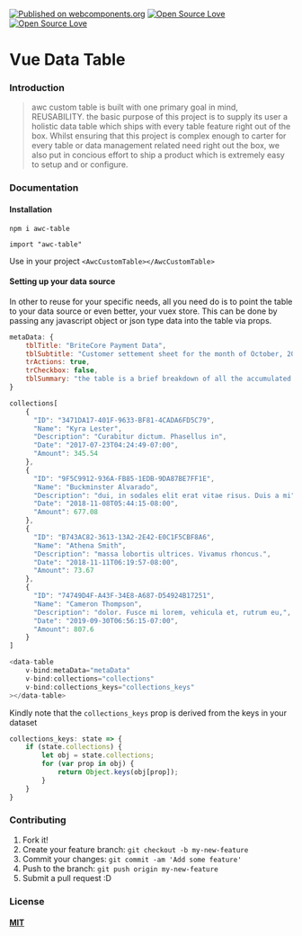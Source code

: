 [![Published on webcomponents.org](https://img.shields.io/badge/webcomponents.org-published-blue.svg)](https://www.webcomponents.org/element/owner/my-element)
[![Open Source Love](https://badges.frapsoft.com/os/v2/open-source.svg?v=102)](https://github.com/ellerbrock/open-source-badge/) 
[![Open Source Love](https://badges.frapsoft.com/os/mit/mit.svg?v=102)](https://github.com/ellerbrock/open-source-badge/)
# Vue Data Table

### Introduction
> awc custom table is built with one primary goal in mind, REUSABILITY. the basic purpose of this project is to supply its user a holistic data table which ships with every table feature right out of the box.
Whilst ensuring that this project is complex enough to carter for every table or data management related need right out the box, we also put in concious effort to ship a product which is extremely easy to setup and or configure.

### Documentation

#### Installation

`npm i awc-table`

`import "awc-table"`

Use in your project
`<AwcCustomTable></AwcCustomTable>`

#### Setting up your data source
In other to reuse for your specific needs, all you need do is to point the table to your data source or even better, your vuex store. This can be done by passing any javascript object or json type data into the table via props.

```javascript
metaData: {
    tblTitle: "BriteCore Payment Data",
    tblSubtitle: "Customer settement sheet for the month of October, 2018.",
    trActions: true,
    trCheckbox: false,
    tblSummary: "the table is a brief breakdown of all the accumulated wealth of britecore's clientale"
}
```

```javascript
collections[
    {
      "ID": "3471DA17-401F-9633-BF81-4CADA6FD5C79",
      "Name": "Kyra Lester",
      "Description": "Curabitur dictum. Phasellus in",
      "Date": "2017-07-23T04:24:49-07:00",
      "Amount": 345.54
    },
    {
      "ID": "9F5C9912-936A-FB85-1EDB-9DA87BE7FF1E",
      "Name": "Buckminster Alvarado",
      "Description": "dui, in sodales elit erat vitae risus. Duis a mi",
      "Date": "2018-11-08T05:44:15-08:00",
      "Amount": 677.08
    },
    {
      "ID": "B743AC82-3613-13A2-2E42-E0C1F5CBF8A6",
      "Name": "Athena Smith",
      "Description": "massa lobortis ultrices. Vivamus rhoncus.",
      "Date": "2018-11-11T06:19:57-08:00",
      "Amount": 73.67
    },
    {
      "ID": "74749D4F-A43F-34E8-A687-D54924B17251",
      "Name": "Cameron Thompson",
      "Description": "dolor. Fusce mi lorem, vehicula et, rutrum eu,",
      "Date": "2019-09-30T06:56:15-07:00",
      "Amount": 807.6
    }
]
```

```javascript
<data-table
    v-bind:metaData="metaData"
    v-bind:collections="collections"
    v-bind:collections_keys="collections_keys"
></data-table>
```

Kindly note that the `collections_keys` prop is derived from the keys in your dataset

```javascript
collections_keys: state => {
    if (state.collections) {
        let obj = state.collections;
        for (var prop in obj) {
            return Object.keys(obj[prop]);
        }
    }
}
```

### Contributing
1. Fork it!
2. Create your feature branch: `git checkout -b my-new-feature`
3. Commit your changes: `git commit -am 'Add some feature'`
4. Push to the branch: `git push origin my-new-feature`
5. Submit a pull request :D

### License
#### [MIT](https://opensource.org/licenses/MIT)
